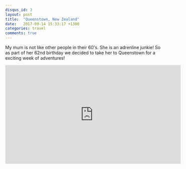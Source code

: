 ```yaml
---
disqus_id: 3
layout: post
title:  "Queenstown, New Zealand"
date:   2017-09-14 15:33:17 +1300
categories: travel
comments: true
---
```


My mum is not like other people in their 60's. She is an adrenline junkie! So as part of her 62nd birthday we decided to take her to Queenstown for a exciting week of adventures!

<iframe width="560" height="315" src="https://www.youtube.com/embed/NQlrAjTwKMk" frameborder="0" gesture="media" allow="encrypted-media" allowfullscreen></iframe>
